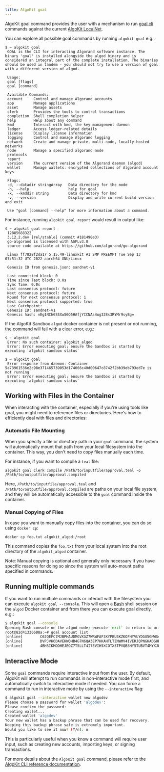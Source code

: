 ```yaml
---
title: AlgoKit goal
---
```


AlgoKit goal command provides the user with a mechanism to run [goal cli](https://dev.algorand.co/algokit/algokit-cli/goal/) commands against the current [AlgoKit LocalNet](./localnet).

You can explore all possible goal commands by running `algokit goal` e.g.:

```
$ ~ algokit goal
 GOAL is the CLI for interacting Algorand software instance. The binary 'goal' is installed alongside the algod binary and is considered an integral part of the complete installation. The binaries should be used in tandem - you should not try to use a version of goal with a different version of algod.

 Usage:
 goal [flags]
 goal [command]

 Available Commands:
 account     Control and manage Algorand accounts
 app         Manage applications
 asset       Manage assets
 clerk       Provides the tools to control transactions
 completion  Shell completion helper
 help        Help about any command
 kmd         Interact with kmd, the key management daemon
 ledger      Access ledger-related details
 license     Display license information
 logging     Control and manage Algorand logging
 network     Create and manage private, multi-node, locally-hosted networks
 node        Manage a specified algorand node
 protocols
 report
 version     The current version of the Algorand daemon (algod)
 wallet      Manage wallets: encrypted collections of Algorand account keys

 Flags:
 -d, --datadir stringArray   Data directory for the node
 -h, --help                  help for goal
 -k, --kmddir string         Data directory for kmd
 -v, --version               Display and write current build version and exit

 Use "goal [command] --help" for more information about a command.
```

For instance, running `algokit goal report` would result in output like:

```
$ ~ algokit goal report
 12885688322
 3.12.2.dev [rel/stable] (commit #181490e3)
 go-algorand is licensed with AGPLv3.0
 source code available at https://github.com/algorand/go-algorand

 Linux ff7828f2da17 5.15.49-linuxkit #1 SMP PREEMPT Tue Sep 13 07:51:32 UTC 2022 aarch64 GNU/Linux

 Genesis ID from genesis.json: sandnet-v1

 Last committed block: 0
 Time since last block: 0.0s
 Sync Time: 0.0s
 Last consensus protocol: future
 Next consensus protocol: future
 Round for next consensus protocol: 1
 Next consensus protocol supported: true
 Last Catchpoint:
 Genesis ID: sandnet-v1
 Genesis hash: vEg1NCh6SSXwS6O5HAfjYCCNAs4ug328s3RYMr9syBg=
```

If the AlgoKit Sandbox `algod` docker container is not present or not running, the command will fail with a clear error, e.g.:

```
$ ~ algokit goal
 Error: No such container: algokit_algod
 Error: Error executing goal; ensure the Sandbox is started by executing `algokit sandbox status`
```

```
$ ~ algokit goal
 Error response from daemon: Container 5a73961536e2c98e371465739053d174066c40d00647c8742f2bb39eb793ed7e is not running
 Error: Error executing goal; ensure the Sandbox is started by executing `algokit sandbox status`
```

## Working with Files in the Container

When interacting with the container, especially if you're using tools like goal, you might need to reference files or directories. Here's how to efficiently deal with files and directories:

### Automatic File Mounting

When you specify a file or directory path in your `goal` command, the system will automatically mount that path from your local filesystem into the container. This way, you don't need to copy files manually each time.

For instance, if you want to compile a `teal` file:

```
algokit goal clerk compile /Path/to/inputfile/approval.teal -o /Path/to/outputfile/approval.compiled
```

Here, `/Path/to/inputfile/approval.teal` and `/Path/to/outputfile/approval.compiled` are paths on your local file system, and they will be automatically accessible to the `goal` command inside the container.

### Manual Copying of Files

In case you want to manually copy files into the container, you can do so using `docker cp`:

```
docker cp foo.txt algokit_algod:/root
```

This command copies the `foo.txt` from your local system into the root directory of the `algokit_algod` container.

Note: Manual copying is optional and generally only necessary if you have specific reasons for doing so since the system will auto-mount paths specified in commands.

## Running multiple commands

If you want to run multiple commands or interact with the filesystem you can execute `algokit goal --console`. This will open a [Bash](https://www.gnu.org/software/bash/) shell session on the `algod` Docker container and from there you can execute goal directly, e.g.:

```bash
$ algokit goal --console
Opening Bash console on the algod node; execute `exit` to return to original console
root@82d41336608a:~# goal account list
[online]        C62QEFC7MJBPHAUDMGVXGZ7WRWFAF3XYPBU3KZKOFHYVUYDGU5GNWS4NWU      C62QEFC7MJBPHAUDMGVXGZ7WRWFAF3XYPBU3KZKOFHYVUYDGU5GNWS4NWU      4000000000000000 microAlgos
[online]        DVPJVKODAVEKWQHB4G7N6QA3EP7HKAHTLTZNWMV4IVERJQPNGKADGURU7Y      DVPJVKODAVEKWQHB4G7N6QA3EP7HKAHTLTZNWMV4IVERJQPNGKADGURU7Y      4000000000000000 microAlgos
[online]        4BH5IKMDDHEJEOZ7T5LLT4I7EVIH5XCOTX3TPVQB3HY5TUBVT4MYXJOZVA      4BH5IKMDDHEJEOZ7T5LLT4I7EVIH5XCOTX3TPVQB3HY5TUBVT4MYXJOZVA      2000000000000000 microAlgos
```

## Interactive Mode

Some `goal` commands require interactive input from the user. By default, AlgoKit will attempt to run commands in non-interactive mode first, and automatically switch to interactive mode if needed. You can force a command to run in interactive mode by using the `--interactive` flag:

```bash
$ algokit goal --interactive wallet new algodev
Please choose a password for wallet 'algodev':
Please confirm the password:
Creating wallet...
Created wallet 'algodev'
Your new wallet has a backup phrase that can be used for recovery.
Keeping this backup phrase safe is extremely important.
Would you like to see it now? (Y/n): n
```

This is particularly useful when you know a command will require user input, such as creating new accounts, importing keys, or signing transactions.

For more details about the `AlgoKit goal` command, please refer to the [AlgoKit CLI reference documentation](../cli/index#goal).
